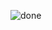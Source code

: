 ![done](https://github.com/amrzakiy/pijarcamp/assets/120474139/b372afaf-4e26-4ac3-9254-a94d506b4a47)
